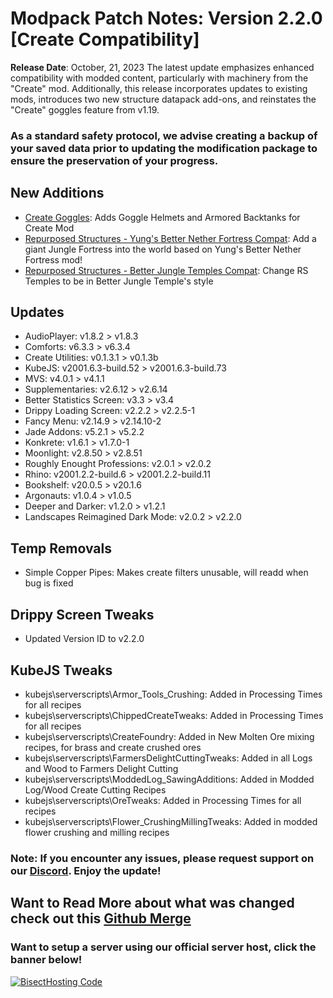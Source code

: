 # Modpack Patch Notes: Version 2.2.0 [Create Compatibility]
**Release Date**: October, 21, 2023
	The latest update emphasizes enhanced compatibility with modded content, particularly with machinery from the "Create" mod. Additionally, this release incorporates updates to existing mods, introduces two new structure datapack add-ons, and reinstates the "Create" goggles feature from v1.19.
### As a standard safety protocol, we advise creating a backup of your saved data prior to updating the modification package to ensure the preservation of your progress.
## New Additions
- [Create Goggles](https://modrinth.com/mod/create-goggles):  Adds Goggle Helmets and Armored Backtanks for Create Mod
- [Repurposed Structures - Yung's Better Nether Fortress Compat](https://modrinth.com/datapack/repurposed-structures-yungs-better-nether-fortress-compat): Add a giant Jungle Fortress into the world based on Yung's Better Nether Fortress mod! 
- [Repurposed Structures - Better Jungle Temples Compat](https://modrinth.com/datapack/repurposed-structures-better-jungle-temples): Change RS Temples to be in Better Jungle Temple's style
## Updates
- AudioPlayer: v1.8.2 > v1.8.3
- Comforts: v6.3.3 > v6.3.4
- Create Utilities: v0.1.3.1 > v0.1.3b
- KubeJS: v2001.6.3-build.52 > v2001.6.3-build.73
- MVS: v4.0.1 > v4.1.1
- Supplementaries: v2.6.12 > v2.6.14
- Better Statistics Screen: v3.3 > v3.4
- Drippy Loading Screen: v2.2.2 > v2.2.5-1
- Fancy Menu: v2.14.9 > v2.14.10-2
- Jade Addons: v5.2.1 > v5.2.2
- Konkrete: v1.6.1 > v1.7.0-1
- Moonlight: v2.8.50 > v2.8.51
- Roughly Enought Professions: v2.0.1 > v2.0.2
- Rhino: v2001.2.2-build.6 > v2001.2.2-build.11
- Bookshelf: v20.0.5 > v20.1.6
- Argonauts: v1.0.4 > v1.0.5
- Deeper and Darker: v1.2.0 > v1.2.1
- Landscapes Reimagined Dark Mode: v2.0.2 > v2.2.0
## Temp Removals
- Simple Copper Pipes: Makes create filters unusable, will readd when bug is fixed
## Drippy Screen Tweaks
- Updated Version ID to v2.2.0
## KubeJS Tweaks
- kubejs\serverscripts\Armor_Tools_Crushing: Added in Processing Times for all recipes
- kubejs\serverscripts\ChippedCreateTweaks: Added in Processing Times for all recipes
- kubejs\serverscripts\CreateFoundry: Added in New Molten Ore mixing recipes, for brass and create crushed ores
- kubejs\serverscripts\FarmersDelightCuttingTweaks: Added in all Logs and Wood to Farmers Delight Cutting
- kubejs\serverscripts\ModdedLog_SawingAdditions: Added in Modded Log/Wood Create Cutting Recipes
- kubejs\serverscripts\OreTweaks: Added in Processing Times for all recipes
- kubejs\serverscripts\Flower_CrushingMillingTweaks: Added in modded flower crushing and milling recipes
### Note: If you encounter any issues, please request support on our [Discord](https://discord.gg/quenZthXgy). Enjoy the update!
## Want to Read More about what was changed check out this [Github Merge]()
### Want to setup a server using our official server host, click the banner below!
[![BisectHosting Code](https://raw.githubusercontent.com/M0nkeyPr0grammer/Landscapes-Reimagined/main/BH_Landscape_reimagined.png)](https://bisecthosting.com/landscapes_reimagined?r=modrinth+chanelog)
